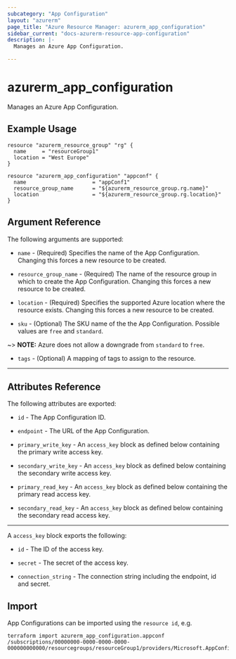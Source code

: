 ```yaml
---
subcategory: "App Configuration"
layout: "azurerm"
page_title: "Azure Resource Manager: azurerm_app_configuration"
sidebar_current: "docs-azurerm-resource-app-configuration"
description: |-
  Manages an Azure App Configuration.

---
```


# azurerm_app_configuration

Manages an Azure App Configuration.

## Example Usage

```hcl
resource "azurerm_resource_group" "rg" {
  name     = "resourceGroup1"
  location = "West Europe"
}

resource "azurerm_app_configuration" "appconf" {
  name                     = "appConf1"
  resource_group_name      = "${azurerm_resource_group.rg.name}"
  location                 = "${azurerm_resource_group.rg.location}"
}
```

## Argument Reference

The following arguments are supported:

* `name` - (Required) Specifies the name of the App Configuration. Changing this forces a new resource to be created.

* `resource_group_name` - (Required) The name of the resource group in which to create the App Configuration. Changing this forces a new resource to be created.

* `location` - (Required) Specifies the supported Azure location where the resource exists. Changing this forces a new resource to be created.

* `sku` - (Optional) The SKU name of the the App Configuration. Possible values are `free` and `standard`.

~> **NOTE:** Azure does not allow a downgrade from `standard` to `free`.

* `tags` - (Optional) A mapping of tags to assign to the resource.

---
## Attributes Reference

The following attributes are exported:

* `id` - The App Configuration ID.

* `endpoint` - The URL of the App Configuration.

* `primary_write_key` - An `access_key` block as defined below containing the primary write access key.

* `secondary_write_key` - An `access_key` block as defined below containing the secondary write access key.

* `primary_read_key` - An `access_key` block as defined below containing the primary read access key.

* `secondary_read_key` - An `access_key` block as defined below containing the secondary read access key.

---

A `access_key` block exports the following:

* `id` - The ID of the access key.

* `secret` - The secret of the access key.

* `connection_string` - The connection string including the endpoint, id and secret.

## Import

App Configurations can be imported using the `resource id`, e.g.

```shell
terraform import azurerm_app_configuration.appconf /subscriptions/00000000-0000-0000-0000-000000000000/resourcegroups/resourceGroup1/providers/Microsoft.AppConfiguration/configurationStores/appConf1
```
